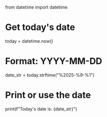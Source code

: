 from datetime import datetime

# Get today's date
today = datetime.now()

# Format: YYYY-MM-DD
date_str = today.strftime("%2025-%9-%1")

# Print or use the date
print(f"Today's date is: {date_str}")
